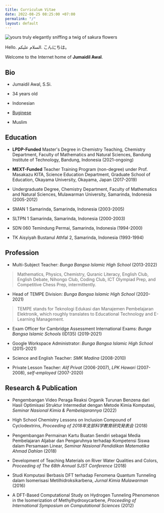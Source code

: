 ```yaml
---
title: Curriculum Vitae
date: 2022-08-25 08:25:00 +07:00
permalink: "/"
layout: default
---
```


![yours truly elegantly sniffing a twig of sakura flowers](/uploads/best-profile-photo-small.png)

Hello.
السلام عليكم.
こんにちは。

Welcome to the Internet home of **Jumaidil Awal**.

## Bio

* Jumaidil Awal, S.Si.

* 34 years old

* Indonesian

* [Buginese](https://ideal1st.github.io/category/buginese)

* Muslim

## Education

* **LPDP-Funded** Master's Degree in Chemistry Teaching, Chemistry Department, Faculty of Mathematics and Natural Sciences, Bandung Institute of Technology, Bandung, Indonesia (2021-ongoing)

* **MEXT-Funded** Teacher Training Program (non-degree) under Prof. Masakazu KITA, Science Education Department, Graduate School of Education, Okayama University, Okayama, Japan (2017-2019)

* Undergraduate Degree, Chemistry Department, Faculty of Mathematics and Natural Sciences, Mulawarman University, Samarinda, Indonesia (2005-2012)

* SMAN 1 Samarinda, Samarinda, Indonesia (2003-2005)

* SLTPN 1 Samarinda, Samarinda, Indonesia (2000-2003)

* SDN 060 Temindung Permai, Samarinda, Indonesia (1994-2000)

* TK Aisyiyah Bustanul Athfal 2, Samarinda, Indonesia (1993-1994)

## Profession

* Multi-Subject Teacher: *Bunga Bangsa Islamic High School* (2013-2022)
> Mathematics, Physics, Chemistry, Quranic Literacy, English Club, English Debate, Nihongo Club, Coding Club, ICT Olympiad Prep, and Competitive Chess Prep, intermittently.

* Head of TEMPE Division: *Bunga Bangsa Islamic High School* (2020-2021)
> TEMPE stands for Teknologi Edukasi dan Manajemen Pembelajaran Elektronik, which roughly translates to Educational Technology and E-Learning Management.

* Exam Officer for Cambridge Assessment International Exams: *Bunga Bangsa Islamic Schools* (ID135) (2019-2021)

* Google Workspace Administrator: *Bunga Bangsa Islamic High School* (2015-2021)

* Science and English Teacher: *SMK Madina* (2008-2010)

* Private Lesson Teacher: *Alif Privat* (2006-2007), *LPK Hawari* (2007-2008), *self-employed* (2007-2020)

## Research & Publication

* Pengembangan Video Peraga Reaksi Organik Turunan Benzena dari Hasil Optimisasi Struktur Intermediat dengan Metode Kimia Komputasi, *Seminar Nasional Kimia & Pembelajarannya* (2022)

* High School Chemistry Lessons on Inclusion Compound of Cyclodextrins, *Proceeding of 2018年支部科学教育研究発表会* (2018)

* Pengembangan Permainan Kartu Buatan Sendiri sebagai Media Pembelajaran Aljabar dan Pengaruhnya terhadap Kompetensi Siswa dalam Persamaan Linear, *Seminar Nasional Pendidikan Matematika Ahmad Dahlan* (2018)

* Development of Teaching Materials on River Water Qualities and Colors, *Proceeding of The 68th Annual SJST Conference* (2018)

* Studi Komputasi Berbasis DFT terhadap Fenomena Quantum Tunneling dalam Isomerisasi Metilhidroksikarbena, *Jurnal Kimia Mulawarman* (2016)

* A DFT-Based Computational Study on Hydrogen Tunneling Phenomenon in the Isomerization of Methylhydroxycarbene, *Proceeding of International Symposium on Computational Sciences* (2012)